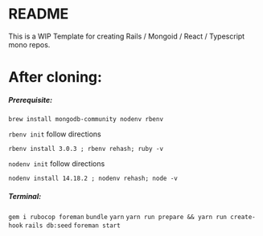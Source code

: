 # README

This is a WIP Template for creating Rails / Mongoid / React / Typescript mono repos.

# After cloning:

##### Prerequisite:

`brew install mongodb-community nodenv rbenv`

`rbenv init` follow directions

`rbenv install 3.0.3 ; rbenv rehash; ruby -v`

`nodenv init` follow directions

`nodenv install 14.18.2 ; nodenv rehash; node -v`

##### Terminal:

`gem i rubocop foreman`
`bundle`
`yarn`
`yarn run prepare && yarn run create-hook`
`rails db:seed`
`foreman start`
